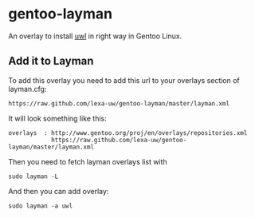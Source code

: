 gentoo-layman
=============

An overlay to install [uwl](https://github.com/lexa-uw/gentoo-layman) in right way in Gentoo Linux.                                                               

Add it to Layman
----------------

To add this overlay you need to add this url to your overlays section of layman.cfg:

    https://raw.github.com/lexa-uw/gentoo-layman/master/layman.xml

It will look something like this:

    overlays  : http://www.gentoo.org/proj/en/overlays/repositories.xml
                https://raw.github.com/lexa-uw/gentoo-layman/master/layman.xml

Then you need to fetch layman overlays list with

    sudo layman -L

And then you can add overlay:

    sudo layman -a uwl

